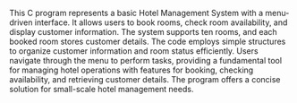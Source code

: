This C program represents a basic Hotel Management System with a menu-driven interface. It allows users to book rooms, check room availability, and display customer information. The system supports ten rooms, and each booked room stores customer details. The code employs simple structures to organize customer information and room status efficiently. Users navigate through the menu to perform tasks, providing a fundamental tool for managing hotel operations with features for booking, checking availability, and retrieving customer details. The program offers a concise solution for small-scale hotel management needs.
